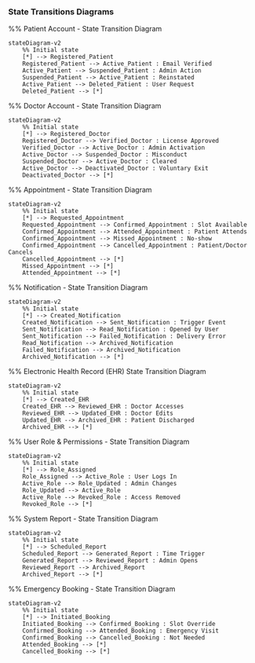 ### State Transitions Diagrams

%% Patient Account - State Transition Diagram
```mermaid
stateDiagram-v2
    %% Initial state
    [*] --> Registered_Patient
    Registered_Patient --> Active_Patient : Email Verified
    Active_Patient --> Suspended_Patient : Admin Action
    Suspended_Patient --> Active_Patient : Reinstated
    Active_Patient --> Deleted_Patient : User Request
    Deleted_Patient --> [*]
```

%% Doctor Account - State Transition Diagram
```mermaid
stateDiagram-v2
    %% Initial state
    [*] --> Registered_Doctor
    Registered_Doctor --> Verified_Doctor : License Approved
    Verified_Doctor --> Active_Doctor : Admin Activation
    Active_Doctor --> Suspended_Doctor : Misconduct
    Suspended_Doctor --> Active_Doctor : Cleared
    Active_Doctor --> Deactivated_Doctor : Voluntary Exit
    Deactivated_Doctor --> [*]
```

%% Appointment - State Transition Diagram
```mermaid
stateDiagram-v2
    %% Initial state
    [*] --> Requested_Appointment
    Requested_Appointment --> Confirmed_Appointment : Slot Available
    Confirmed_Appointment --> Attended_Appointment : Patient Attends
    Confirmed_Appointment --> Missed_Appointment : No-show
    Confirmed_Appointment --> Cancelled_Appointment : Patient/Doctor Cancels
    Cancelled_Appointment --> [*]
    Missed_Appointment --> [*]
    Attended_Appointment --> [*]
```

%% Notification - State Transition Diagram
```mermaid
stateDiagram-v2
    %% Initial state
    [*] --> Created_Notification
    Created_Notification --> Sent_Notification : Trigger Event
    Sent_Notification --> Read_Notification : Opened by User
    Sent_Notification --> Failed_Notification : Delivery Error
    Read_Notification --> Archived_Notification
    Failed_Notification --> Archived_Notification
    Archived_Notification --> [*]
```

%% Electronic Health Record (EHR) State Transition Diagram
```mermaid
stateDiagram-v2
    %% Initial state
    [*] --> Created_EHR
    Created_EHR --> Reviewed_EHR : Doctor Accesses
    Reviewed_EHR --> Updated_EHR : Doctor Edits
    Updated_EHR --> Archived_EHR : Patient Discharged
    Archived_EHR --> [*]
```

%% User Role & Permissions - State Transition Diagram
```mermaid
stateDiagram-v2
    %% Initial state
    [*] --> Role_Assigned
    Role_Assigned --> Active_Role : User Logs In
    Active_Role --> Role_Updated : Admin Changes
    Role_Updated --> Active_Role
    Active_Role --> Revoked_Role : Access Removed
    Revoked_Role --> [*]
```

%% System Report - State Transition Diagram
```mermaid
stateDiagram-v2
    %% Initial state
    [*] --> Scheduled_Report
    Scheduled_Report --> Generated_Report : Time Trigger
    Generated_Report --> Reviewed_Report : Admin Opens
    Reviewed_Report --> Archived_Report
    Archived_Report --> [*]
```

%% Emergency Booking - State Transition Diagram
```mermaid
stateDiagram-v2
    %% Initial state
    [*] --> Initiated_Booking
    Initiated_Booking --> Confirmed_Booking : Slot Override
    Confirmed_Booking --> Attended_Booking : Emergency Visit
    Confirmed_Booking --> Cancelled_Booking : Not Needed
    Attended_Booking --> [*]
    Cancelled_Booking --> [*]
```
